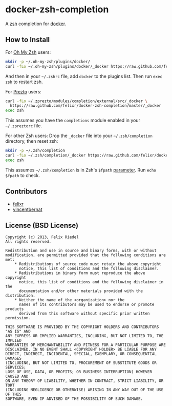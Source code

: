 docker-zsh-completion
=====================

A [zsh](http://zsh.org) completion for [docker](http://docker.io).
 
How to Install
--------------

For [Oh My Zsh](http://ohmyz.sh/) users:
```sh
mkdir -p ~/.oh-my-zsh/plugins/docker/
curl -fLo ~/.oh-my-zsh/plugins/docker/_docker https://raw.github.com/felixr/docker-zsh-completion/master/_docker
```
And then in your `~/.zshrc` file, add `docker` to the plugins list. Then run `exec zsh` to restart zsh.

For [Prezto](https://github.com/sorin-ionescu/prezto) users:
```sh
curl -fLo ~/.zprezto/modules/completion/external/src/_docker \
  https://raw.github.com/felixr/docker-zsh-completion/master/_docker
exec zsh
```
This assumes you have the `completions` module enabled in your `~/.zpreztorc` file.

For other Zsh users:
Drop the `_docker` file into your `~/.zsh/completion` directory, then reset zsh:

```sh
mkdir -p ~/.zsh/completion
curl -fLo ~/.zsh/completion/_docker https://raw.github.com/felixr/docker-zsh-completion/master/_docker
exec zsh
```
This assumes `~/.zsh/completion` is in Zsh's `$fpath` [parameter](http://zsh.sourceforge.net/Doc/Release/Parameters.html#index-fpath). Run `echo $fpath` to check.


Contributors
------------

* [felixr](http://github.com/felixr)
* [vincentbernat](http://github.com/vincentbernat)


License (BSD License)
------------------------------

    Copyright (c) 2013, Felix Riedel
    All rights reserved.
    
    Redistribution and use in source and binary forms, with or without
    modification, are permitted provided that the following conditions are met:
        * Redistributions of source code must retain the above copyright
          notice, this list of conditions and the following disclaimer.
        * Redistributions in binary form must reproduce the above copyright
          notice, this list of conditions and the following disclaimer in the
          documentation and/or other materials provided with the distribution.
        * Neither the name of the <organization> nor the
          names of its contributors may be used to endorse or promote products
          derived from this software without specific prior written permission.
    
    THIS SOFTWARE IS PROVIDED BY THE COPYRIGHT HOLDERS AND CONTRIBUTORS "AS IS" AND
    ANY EXPRESS OR IMPLIED WARRANTIES, INCLUDING, BUT NOT LIMITED TO, THE IMPLIED
    WARRANTIES OF MERCHANTABILITY AND FITNESS FOR A PARTICULAR PURPOSE ARE
    DISCLAIMED. IN NO EVENT SHALL <COPYRIGHT HOLDER> BE LIABLE FOR ANY
    DIRECT, INDIRECT, INCIDENTAL, SPECIAL, EXEMPLARY, OR CONSEQUENTIAL DAMAGES
    (INCLUDING, BUT NOT LIMITED TO, PROCUREMENT OF SUBSTITUTE GOODS OR SERVICES;
    LOSS OF USE, DATA, OR PROFITS; OR BUSINESS INTERRUPTION) HOWEVER CAUSED AND
    ON ANY THEORY OF LIABILITY, WHETHER IN CONTRACT, STRICT LIABILITY, OR TORT
    (INCLUDING NEGLIGENCE OR OTHERWISE) ARISING IN ANY WAY OUT OF THE USE OF THIS
    SOFTWARE, EVEN IF ADVISED OF THE POSSIBILITY OF SUCH DAMAGE.

